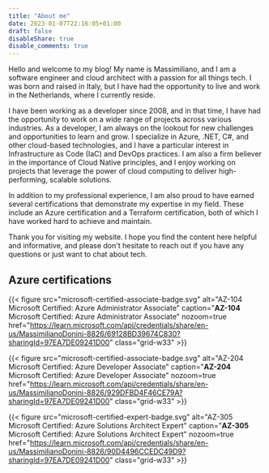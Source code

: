 ```yaml
---
title: "About me"
date: 2023-01-07T22:16:05+01:00
draft: false
disableShare: true
disable_comments: true
---
```


Hello and welcome to my blog! My name is Massimiliano, and I am a software engineer and cloud architect with a passion for all things tech. I was born and raised in Italy, but I have had the opportunity to live and work in the Netherlands, where I currently reside.

I have been working as a developer since 2008, and in that time, I have had the opportunity to work on a wide range of projects across various industries. As a developer, I am always on the lookout for new challenges and opportunities to learn and grow. I specialize in Azure, .NET, C#, and other cloud-based technologies, and I have a particular interest in Infrastructure as Code (IaC) and DevOps practices. I am also a firm believer in the importance of Cloud Native principles, and I enjoy working on projects that leverage the power of cloud computing to deliver high-performing, scalable solutions.

In addition to my professional experience, I am also proud to have earned several certifications that demonstrate my expertise in my field. These include an Azure certification and a Terraform certification, both of which I have worked hard to achieve and maintain.

Thank you for visiting my website. I hope you find the content here helpful and informative, and please don't hesitate to reach out if you have any questions or just want to chat about tech.

## Azure certifications

{{< figure src="microsoft-certified-associate-badge.svg" alt="AZ-104 Microsoft Certified: Azure Administrator Associate" caption="**AZ-104**  Microsoft Certified: Azure Administrator Associate" nozoom=true href="https://learn.microsoft.com/api/credentials/share/en-us/MassimilianoDonini-8826/69128BD39674C830?sharingId=97EA7DE09241D00" class="grid-w33" >}}

{{< figure src="microsoft-certified-associate-badge.svg" alt="AZ-204 Microsoft Certified: Azure Developer Associate" caption="**AZ-204** Microsoft Certified: Azure Developer Associate" nozoom=true href="https://learn.microsoft.com/api/credentials/share/en-us/MassimilianoDonini-8826/929DFBD4F46CE79A?sharingId=97EA7DE09241D00" class="grid-w33" >}}

{{< figure src="microsoft-certified-expert-badge.svg" alt="AZ-305 Microsoft Certified: Azure Solutions Architect Expert" caption="**AZ-305** Microsoft Certified: Azure Solutions Architect Expert" nozoom=true href="https://learn.microsoft.com/api/credentials/share/en-us/MassimilianoDonini-8826/90D4496CCEDC49D9?sharingId=97EA7DE09241D00" class="grid-w33" >}}
